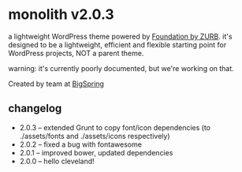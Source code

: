 monolith v2.0.3
=============

a lightweight WordPress theme powered by [Foundation by ZURB](http://foundation.zurb.com/). it's designed to be a lightweight, efficient and flexible starting point for WordPress projects, NOT a parent theme.

warning: it's currently poorly documented, but we're working on that.

Created by team at [BigSpring](http://www.bigspring.co.uk)

changelog
-----

* 2.0.3 – extended Grunt to copy font/icon dependencies (to ./assets/fonts and ./assets/icons respectively)
* 2.0.2 – fixed a bug with fontawesome
* 2.0.1 – improved bower, updated dependencies
* 2.0.0 – hello cleveland!
